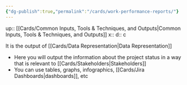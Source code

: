 ```yaml
---
{"dg-publish":true,"permalink":"/cards/work-performance-reports/"}
---
```


up:: [[Cards/Common Inputs, Tools & Techniques, and Outputs\|Common Inputs, Tools & Techniques, and Outputs]] 
x:: 
d:: c

It is the output of [[Cards/Data Representation\|Data Representation]]
- Here you will output the information about the project status in a way that is relevant to [[Cards/Stakeholders\|Stakeholders]] 
- You can use tables, graphs, infographics, [[Cards/Jira Dashboards\|dashboards]], etc